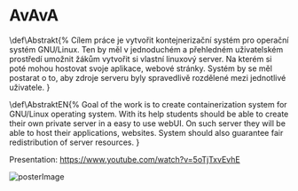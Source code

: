 # AvAvA

\def\Abstrakt{%
Cílem práce je vytvořit kontejnerizační systém pro operační systém GNU/Linux.
Ten by měl v jednoduchém a přehledném uživatelském prostředí umožnit žákům vytvořit si vlastní linuxový server.
Na kterém si poté mohou hostovat svoje aplikace, webové stránky.
Systém by se měl postarat o to, aby zdroje serveru byly spravedlivě rozdělené mezi jednotlivé uživatele.
}

\def\AbstraktEN{%
Goal of the work is to create containerization system for GNU/Linux operating system.
With its help students should be able to create their own private server in a easy to use webUI.
On such server they will be able to host their applications, websites.
System should also guarantee fair redistribution of server resources.
}

Presentation: https://www.youtube.com/watch?v=5oTjTxvEvhE

![posterImage](https://user-images.githubusercontent.com/68499432/166070654-fcda6e06-79d5-49d1-af24-80a320487619.png)
